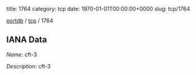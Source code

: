 title: 1764
category: tcp
date: 1970-01-01T00:00:00+0000
slug: tcp/1764

[portdb](/) / [tcp](/category/tcp.html) / 1764


## IANA Data

_Name:_ cft-3

_Description:_ cft-3

